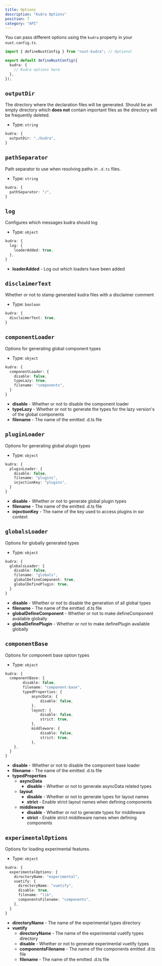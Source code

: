 ```yaml
---
title: Options
description: "Kudra Options"
position: 7
category: "API"
---
```


You can pass different options using the `kudra` property in your `nuxt.config.ts`.

```ts [nuxt.config.ts]
import { defineNuxtConfig } from "nuxt-kudra"; // Optional

export default defineNuxtConfig({
  kudra: {
    // Kudra options here
  },
});
```

## `outputDir`

The directory where the declaration files will be generated. Should be an empty directory which **does not** contain important
files as the directory will be frequently deleted.

- Type: `string`

```ts [Default Options]
kudra: {
  outputDir: "./kudra",
}
```

## `pathSeparator`

Path separator to use when resolving paths in `.d.ts` files.

- Type: `string`

```ts [Default Options]
kudra: {
  pathSeparator: "/",
}
```

## `log`

Configures which messages kudra should log

- Type: `object`

```ts [Default Options]
kudra: {
  log: {
    loaderAdded: true,
  },
}
```

- **loaderAdded** - Log out which loaders have been added

## `disclaimerText`

Whether or not to stamp generated kudra files with a disclaimer comment

- Type: `boolean`

```ts [Default Options]
kudra: {
  disclaimerText: true,
}
```

## `componentLoader`

Options for generating global component types

- Type: `object`

```ts [Default Options]
kudra: {
  componentLoader: {
    disable: false,
    typeLazy: true,
    filename: "components",
  }
}
```

- **disable** - Whether or not to disable the component loader
- **typeLazy** - Whether or not to generate the types for the lazy version's of the global components
- **filename** - The name of the emitted .d.ts file

## `pluginLoader`

Options for generating global plugin types

- Type: `object`

```ts [Default Options]
kudra: {
  pluginLoader: {
    disable: false,
    filename: "plugins",
    injectionKey: "plugins",
  }
}
```

- **disable** - Whether or not to generate global plugin types
- **filename** - The name of the emitted .d.ts file
- **injectionKey** - The name of the key used to access plugins in ssr context

## `globalsLoader`

Options for globally generated types

- Type: `object`

```ts [Default Options]
kudra: {
  globalsLoader: {
    disable: false,
    filename: "globals",
    globalDefineComponent: true,
    globalDefinePlugin: true,
  }
}
```

- **disable** - Whether or not to disable the generation of all global types
- **filename** - The name of the emitted .d.ts file
- **globalDefineComponent** - Whether or not to make defineComponent available globally
- **globalDefinePlugin** - Whether or not to make definePlugin available globally

## `componentBase`

Options for component base option types

- Type: `object`

```ts [Default Options]
kudra: {
  componentBase: {
		disable: false,
		filename: "component-base",
		typedProperties: {
			asyncData: {
				disable: false,
			},
			layout: {
				disable: false,
				strict: true,
			},
			middleware: {
				disable: false,
				strict: true,
			},
	},
  }
}
```

- **disable** - Whether or not to disable the component base loader
- **filename** - The name of the emitted .d.ts file
- **typedProperties**
  - **asyncData**
    - **disable** - Whether or not to generate asyncData related types
  - **layout**
    - **disable** - Whether or not to generate types for layout names
    - **strict** - Enable strict layout names when defining components
  - **middleware**
    - **disable** - Whether or not to generate types for middleware
    - **strict** - Enable strict middleware names when defining components

## `experimentalOptions`

Options for loading experimental features.

- Type: `object`

```ts [Default Options]
kudra: {
  experimentalOptions: {
    directoryName: "experimental",
    vuetify: {
      directoryName: "vuetify",
      disable: true,
      filename: "lib",
      componentsFilename: "components",
    },
  }
}
```

- **directoryName** - The name of the experimental types directory
- **vuetify**
  - **directoryName** - The name of the experimental vuetify types directory
  - **disable** - Whether or not to generate experimental vuetify types
  - **componentsFilename** - The name of the components emitted .d.ts file
  - **filename** - The name of the emitted .d.ts file

